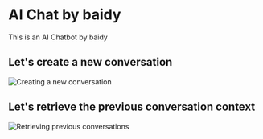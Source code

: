 # AI Chat by baidy

This is an AI Chatbot by baidy

## Let's create a new conversation
![Creating a new conversation](https://res.cloudinary.com/dbtmzypoa/image/upload/v1683846326/AI%20Chat%20screenshots/kdxzk0xgxjkvvx9brgyw.png)

## Let's retrieve the previous conversation context
![Retrieving previous conversations](https://res.cloudinary.com/dbtmzypoa/image/upload/v1683846326/AI%20Chat%20screenshots/poezazpzvshkcugcy9gf.png)